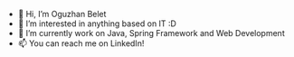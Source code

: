 - 👋 Hi, I’m Oguzhan Belet
- 👀 I’m interested in anything based on IT :D
- 🌱 I’m currently work on Java, Spring Framework and Web Development
- 📫 You can reach me on LinkedIn!

<!---
oguzhanbelet/oguzhanbelet is a ✨ special ✨ repository because its `README.md` (this file) appears on your GitHub profile.
You can click the Preview link to take a look at your changes.
--->
